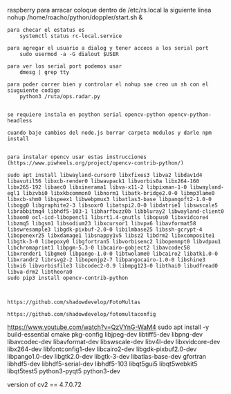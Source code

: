 
raspberry 
	para arracar coloque dentro de /etc/rs.local la siguiente linea
		nohup /home/roacho/python/doppler/start.sh &
	
	para checar el estatus es 
		systemctl status rc-local.service
	
	para agregar el usuario a dialog y tener acceos a los serial port	
		sudo usermod -a -G dialout $USER
		
	para ver los serial port podemos usar
		dmesg | grep tty
		
	para poder correr bien y controlar el nohup sae creo un sh con el siuguiente codigo
		python3 /ruta/ops.radar.py
		
		
	se requiere instala en poython serial opencv-python opencv-python-headless
	
	cuando baje cambios del node.js borrar carpeta modulos y darle npm install
	
	
	para instalar opencv usar estas instrucciones (https://www.piwheels.org/project/opencv-contrib-python/)
	
	sudo apt install libwayland-cursor0 libxfixes3 libva2 libdav1d4 libavutil56 libxcb-render0 libwavpack1 libvorbis0a libx264-160 libx265-192 libaec0 libxinerama1 libva-x11-2 libpixman-1-0 libwayland-egl1 libzvbi0 libxkbcommon0 libnorm1 libatk-bridge2.0-0 libmp3lame0 libxcb-shm0 libspeex1 libwebpmux3 libatlas3-base libpangoft2-1.0-0 libogg0 libgraphite2-3 libsoxr0 libatspi2.0-0 libdatrie1 libswscale5 librabbitmq4 libhdf5-103-1 libharfbuzz0b libbluray2 libwayland-client0 libaom0 ocl-icd-libopencl1 libsrt1.4-gnutls libopus0 libxvidcore4 libzmq5 libgsm1 libsodium23 libxcursor1 libvpx6 libavformat58 libswresample3 libgdk-pixbuf-2.0-0 libilmbase25 libssh-gcrypt-4 libopenexr25 libxdamage1 libsnappy1v5 libsz2 libdrm2 libxcomposite1 libgtk-3-0 libepoxy0 libgfortran5 libvorbisenc2 libopenmpt0 libvdpau1 libchromaprint1 libpgm-5.3-0 libcairo-gobject2 libavcodec58 libxrender1 libgme0 libpango-1.0-0 libtwolame0 libcairo2 libatk1.0-0 libxrandr2 librsvg2-2 libopenjp2-7 libpangocairo-1.0-0 libshine3 libxi6 libvorbisfile3 libcodec2-0.9 libmpg123-0 libthai0 libudfread0 libva-drm2 libtheora0
	sudo pip3 install opencv-contrib-python
	
	
	
	https://github.com/shadowdevelop/FotoMultas
	
	https://github.com/shadowdevelop/fotomultaconfig


https://www.youtube.com/watch?v=QzVYnG-WaM4
	sudo apt install -y build-essential cmake pkg-config libjpeg-dev libtiff5-dev libpng-dev libavcodec-dev libavformat-dev libswscale-dev libv4l-dev libxvidcore-dev libx264-dev libfontconfig1-dev libcairo2-dev libgdk-pixbuf2.0-dev libpango1.0-dev libgtk2.0-dev libgtk-3-dev libatlas-base-dev gfortran libhdf5-dev libhdf5-serial-dev libhdf5-103 libqt5gui5 libqt5webkit5 libqt5test5 python3-pyqt5 python3-dev


version of cv2 == 4.7.0.72



